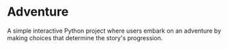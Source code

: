 # Adventure
A simple interactive Python project where users embark on an adventure by making choices that determine the story's progression. 
